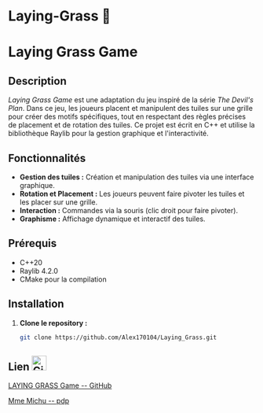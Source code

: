 # Laying-Grass 🌱

# Laying Grass Game

## Description

*Laying Grass Game* est une adaptation du jeu inspiré de la série *The Devil's Plan*. Dans ce jeu, les joueurs placent et manipulent des tuiles sur une grille pour créer des motifs spécifiques, tout en respectant des règles précises de placement et de rotation des tuiles. Ce projet est écrit en C++ et utilise la bibliothèque Raylib pour la gestion graphique et l'interactivité.

## Fonctionnalités

- **Gestion des tuiles :** Création et manipulation des tuiles via une interface graphique.
- **Rotation et Placement :** Les joueurs peuvent faire pivoter les tuiles et les placer sur une grille.
- **Interaction :** Commandes via la souris (clic droit pour faire pivoter).
- **Graphisme :** Affichage dynamique et interactif des tuiles.

## Prérequis

- C++20
- Raylib 4.2.0
- CMake pour la compilation
## Installation

1. **Clone le repository :**
   ```bash
   git clone https://github.com/Alex170104/Laying_Grass.git

## Lien <img src="https://github.githubassets.com/images/modules/logos_page/GitHub-Mark.png" alt="GitHub Icon" style="height: 30px;">

[LAYING GRASS Game -- GitHub](https://github.com/Alex170104/Laying_Grass)

[Mme Michu -- pdp](img/mmeMichu.jpg)
